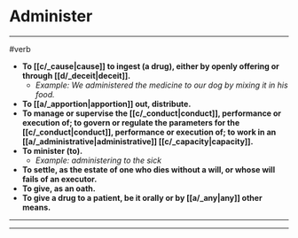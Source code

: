 # Administer
---
#verb
- **To [[c/_cause|cause]] to ingest (a drug), either by openly offering or through [[d/_deceit|deceit]].**
	- _Example: We administered the medicine to our dog by mixing it in his food._
- **To [[a/_apportion|apportion]] out, distribute.**
- **To manage or supervise the [[c/_conduct|conduct]], performance or execution of; to govern or regulate the parameters for the [[c/_conduct|conduct]], performance or execution of; to work in an [[a/_administrative|administrative]] [[c/_capacity|capacity]].**
- **To minister (to).**
	- _Example: administering to the sick_
- **To settle, as the estate of one who dies without a will, or whose will fails of an executor.**
- **To give, as an oath.**
- **To give a drug to a patient, be it orally or by [[a/_any|any]] other means.**
---
---
